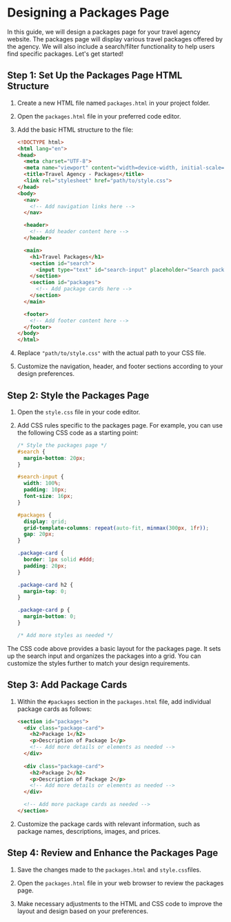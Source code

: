 # Designing a Packages Page

In this guide, we will design a packages page for your travel agency website. The packages page will display various travel packages offered by the agency. We will also include a search/filter functionality to help users find specific packages. Let's get started!

## Step 1: Set Up the Packages Page HTML Structure

1. Create a new HTML file named `packages.html` in your project folder.

2. Open the `packages.html` file in your preferred code editor.

3. Add the basic HTML structure to the file:

    ```html
    <!DOCTYPE html>
    <html lang="en">
    <head>
      <meta charset="UTF-8">
      <meta name="viewport" content="width=device-width, initial-scale=1.0">
      <title>Travel Agency - Packages</title>
      <link rel="stylesheet" href="path/to/style.css">
    </head>
    <body>
      <nav>
        <!-- Add navigation links here -->
      </nav>
    
      <header>
        <!-- Add header content here -->
      </header>
    
      <main>
        <h1>Travel Packages</h1>
        <section id="search">
          <input type="text" id="search-input" placeholder="Search packages...">
        </section>
        <section id="packages">
          <!-- Add package cards here -->
        </section>
      </main>
    
      <footer>
        <!-- Add footer content here -->
      </footer>
    </body>
    </html>
    ```

4. Replace `"path/to/style.css"` with the actual path to your CSS file.

5. Customize the navigation, header, and footer sections according to your design preferences.

## Step 2: Style the Packages Page

1. Open the `style.css` file in your code editor.

2. Add CSS rules specific to the packages page. For example, you can use the following CSS code as a starting point:

    ```css
    /* Style the packages page */
    #search {
      margin-bottom: 20px;
    }
    
    #search-input {
      width: 100%;
      padding: 10px;
      font-size: 16px;
    }
    
    #packages {
      display: grid;
      grid-template-columns: repeat(auto-fit, minmax(300px, 1fr));
      gap: 20px;
    }
    
    .package-card {
      border: 1px solid #ddd;
      padding: 20px;
    }
    
    .package-card h2 {
      margin-top: 0;
    }
    
    .package-card p {
      margin-bottom: 0;
    }
    
    /* Add more styles as needed */
    ```

The CSS code above provides a basic layout for the packages page. It sets up the search input and organizes the packages into a grid. You can customize the styles further to match your design requirements.

## Step 3: Add Package Cards

1. Within the `#packages` section in the `packages.html` file, add individual package cards as follows:

    ```html
    <section id="packages">
      <div class="package-card">
        <h2>Package 1</h2>
        <p>Description of Package 1</p>
        <!-- Add more details or elements as needed -->
      </div>
      
      <div class="package-card">
        <h2>Package 2</h2>
        <p>Description of Package 2</p>
        <!-- Add more details or elements as needed -->
      </div>
    
      <!-- Add more package cards as needed -->
    </section>
    ```

2. Customize the package cards with relevant information, such as package names, descriptions, images, and prices.

## Step 4: Review and Enhance the Packages Page

1. Save the changes made to the `packages.html` and `style.css`files.

2. Open the `packages.html` file in your web browser to review the packages page.

3. Make necessary adjustments to the HTML and CSS code to improve the layout and design based on your preferences.



